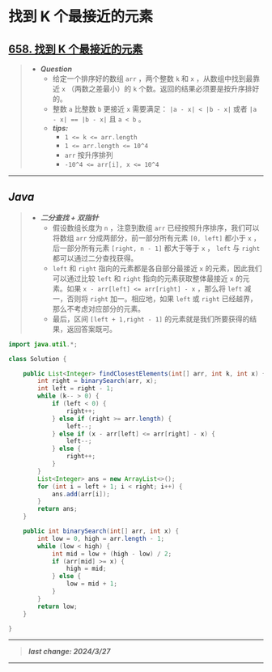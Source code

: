 # 找到 K 个最接近的元素

## [658. 找到 K 个最接近的元素](https://leetcode.cn/problems/find-k-closest-elements/)

> - ***Question***
>   - 给定一个排序好的数组 `arr` ，两个整数 `k` 和 `x` ，从数组中找到最靠近 `x` （两数之差最小）的 `k` 个数。返回的结果必须要是按升序排好的。
>   - 整数 `a` 比整数 `b` 更接近 `x` 需要满足： `|a - x| < |b - x|` 或者 `|a - x| == |b - x|` 且 `a < b` 。
>   - ***tips:***
>     - `1 <= k <= arr.length`
>     - `1 <= arr.length <= 10^4`
>     - `arr` 按升序排列
>     - `-10^4 <= arr[i], x <= 10^4`

---

## *Java*

> - ***二分查找 + 双指针***
>   - 假设数组长度为 `n` ，注意到数组 `arr` 已经按照升序排序，我们可以将数组 `arr` 分成两部分，前一部分所有元素 `[0, left]` 都小于 `x` ，后一部分所有元素 `[right, n - 1]` 都大于等于 `x` ， `left` 与 `right` 都可以通过二分查找获得。
>   - `left` 和 `right` 指向的元素都是各自部分最接近 `x` 的元素，因此我们可以通过比较 `left` 和 `right` 指向的元素获取整体最接近 `x` 的元素。如果 `x - arr[left] <= arr[right] - x` ，那么将 `left` 减一，否则将 `right` 加一。相应地，如果 `left` 或 `right` 已经越界，那么不考虑对应部分的元素。
>   - 最后，区间 `[left + 1,right - 1]` 的元素就是我们所要获得的结果，返回答案既可。

```java
import java.util.*;

class Solution {

    public List<Integer> findClosestElements(int[] arr, int k, int x) {
        int right = binarySearch(arr, x);
        int left = right - 1;
        while (k-- > 0) {
            if (left < 0) {
                right++;
            } else if (right >= arr.length) {
                left--;
            } else if (x - arr[left] <= arr[right] - x) {
                left--;
            } else {
                right++;
            }
        }
        List<Integer> ans = new ArrayList<>();
        for (int i = left + 1; i < right; i++) {
            ans.add(arr[i]);
        }
        return ans;
    }

    public int binarySearch(int[] arr, int x) {
        int low = 0, high = arr.length - 1;
        while (low < high) {
            int mid = low + (high - low) / 2;
            if (arr[mid] >= x) {
                high = mid;
            } else {
                low = mid + 1;
            }
        }
        return low;
    }

}

```

---

> ***last change: 2024/3/27***

---
